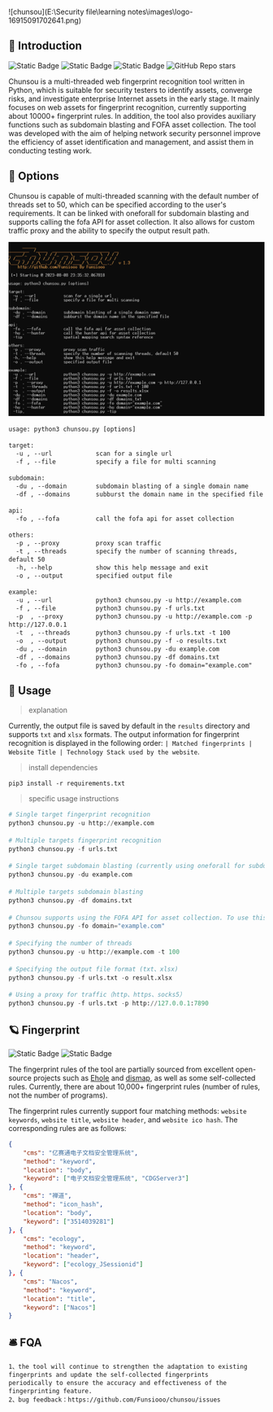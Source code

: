 ![chunsou](E:\Security file\learning notes\images\logo-16915091702641.png)



## 📖 Introduction

![Static Badge](https://img.shields.io/badge/tool-chunsou-bottlegreen?style=query&logo=github) ![Static Badge](https://img.shields.io/badge/language-python-blue?style=query&logo=github) ![Static Badge](https://img.shields.io/badge/positioning-web%20fingerprint%20recognition-orange?style=query&logo=github) ![GitHub Repo stars](https://img.shields.io/github/stars/Funsiooo/chunsou?logo=github&color=%23ffb61e)

Chunsou is a multi-threaded web fingerprint recognition tool written in Python, which is suitable for security testers to identify assets, converge risks, and investigate enterprise Internet assets in the early stage. It mainly focuses on web assets for fingerprint recognition, currently supporting about 10000+ fingerprint rules. In addition, the tool also provides auxiliary functions such as subdomain blasting and FOFA asset collection. The tool was developed with the aim of helping network security personnel improve the efficiency of asset identification and management, and assist them in conducting testing work.





## 🥏 Options

Chunsou is capable of multi-threaded scanning with the default number of threads set to 50, which can be specified according to the user's requirements. It can be linked with oneforall for subdomain blasting and supports calling the fofa API for asset collection. It also allows for custom traffic proxy and the ability to specify the output result path.

![image-20230730114043749](/images/1.png)

```
usage: python3 chunsou.py [options]

target:
  -u , --url            scan for a single url
  -f , --file           specify a file for multi scanning

subdomain:
  -du , --domain        subdomain blasting of a single domain name
  -df , --domains       subburst the domain name in the specified file

api:
  -fo , --fofa          call the fofa api for asset collection

others:
  -p , --proxy          proxy scan traffic
  -t , --threads        specify the number of scanning threads, default 50
  -h, --help            show this help message and exit
  -o , --output         specified output file

example:
  -u , --url            python3 chunsou.py -u http://example.com
  -f , --file           python3 chunsou.py -f urls.txt
  -p  , --proxy         python3 chunsou.py -u http://example.com -p http://127.0.0.1
  -t  , --threads       python3 chunsou.py -f urls.txt -t 100
  -o  , --output        python3 chunsou.py -f -o results.txt
  -du , --domain        python3 chunsou.py -du example.com
  -df , --domains       python3 chunsou.py -df domains.txt
  -fo , --fofa          python3 chunsou.py -fo domain="example.com"
```



## 🛫 Usage

> explanation

Currently, the output file is saved by default in the `results` directory and supports `txt` and `xlsx` formats. The output information for fingerprint recognition is displayed in the following order: `| Matched fingerprints | Website Title | Technology Stack used by the website`.



> install dependencies

```
pip3 install -r requirements.txt
```



> specific usage instructions

```python
# Single target fingerprint recognition
python3 chunsou.py -u http://example.com

# Multiple targets fingerprint recognition
python3 chunsou.py -f urls.txt

# Single target subdomain blasting (currently using oneforall for subdomain blasting)
python3 chunsou.py -du example.com

# Multiple targets subdomain blasting
python3 chunsou.py -df domains.txt

# Chunsou supports using the FOFA API for asset collection. To use this feature, you need to configure your FOFA API credentials in the /modules/config/config.ini file by adding the following lines:
python3 chunsou.py -fo domain="example.com"

# Specifying the number of threads
python3 chunsou.py -u http://example.com -t 100

# Specifying the output file format (txt、xlsx)
python3 chunsou.py -f urls.txt -o result.xlsx

# Using a proxy for traffic（http、https、socks5）
python3 chunsou.py -f urls.txt -p http://127.0.0.1:7890
```



## 🪐 Fingerprint

![Static Badge](https://img.shields.io/badge/fingerprint%20sources-orange?logo=adminer) ![Static Badge](https://img.shields.io/badge/fingerprint%20rules-blue?logo=hyperledger)

The fingerprint rules of the tool are partially sourced from excellent open-source projects such as [Ehole](https://github.com/EdgeSecurityTeam/EHole) and [dismap](https://github.com/zhzyker/dismap), as well as some self-collected rules. Currently, there are about 10,000+ fingerprint rules (number of rules, not the number of programs).

The fingerprint rules currently support four matching methods: `website keywords`, `website title`, `website header`, and `website ico hash`. The corresponding rules are as follows:

```json
{
    "cms": "亿赛通电子文档安全管理系统",
    "method": "keyword",
    "location": "body",
    "keyword": ["电子文档安全管理系统", "CDGServer3"]
}, {
    "cms": "禅道",
    "method": "icon_hash",
    "location": "body",
    "keyword": ["3514039281"]
}, {
    "cms": "ecology",
    "method": "keyword",
    "location": "header",
    "keyword": ["ecology_JSessionid"]
}, {
    "cms": "Nacos",
    "method": "keyword",
    "location": "title",
    "keyword": ["Nacos"]
}
```



## 🛎️ FQA

```
1、the tool will continue to strengthen the adaptation to existing fingerprints and update the self-collected fingerprints 	    periodically to ensure the accuracy and effectiveness of the fingerprinting feature.
2、bug feedback：https://github.com/Funsiooo/chunsou/issues
```
